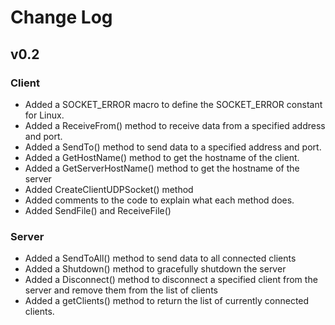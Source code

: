 # Change Log

## v0.2

### Client

- Added a SOCKET_ERROR macro to define the SOCKET_ERROR constant for Linux.
-  Added a ReceiveFrom() method to receive data from a specified address and port.
-  Added a SendTo() method to send data to a specified address and port.
-  Added a GetHostName() method to get the hostname of the client.
-  Added a GetServerHostName() method to get the hostname of the server
-  Added CreateClientUDPSocket() method
- Added comments to the code to explain what each method does.
- Added SendFile() and ReceiveFile()

### Server

- Added a SendToAll() method to send data to all connected clients
- Added a Shutdown() method to gracefully shutdown the server
- Added a Disconnect() method to disconnect a specified client from the server and remove them from the list of clients
- Added a getClients() method to return the list of currently connected clients.